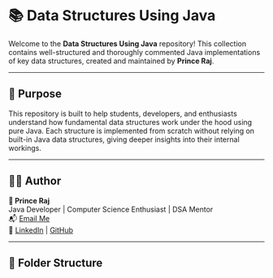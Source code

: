 # 📚 Data Structures Using Java

Welcome to the **Data Structures Using Java** repository! This collection contains well-structured and thoroughly commented Java implementations of key data structures, created and maintained by **Prince Raj**.

---

## 🧠 Purpose

This repository is built to help students, developers, and enthusiasts understand how fundamental data structures work under the hood using pure Java. Each structure is implemented from scratch without relying on built-in Java data structures, giving deeper insights into their internal workings.

---

## 🧑‍💻 Author

**👤 Prince Raj**  
Java Developer | Computer Science Enthusiast | DSA Mentor  
📬 [Email Me](princerajd7@gmail.com)  
🔗 [LinkedIn](https://www.linkedin.com/in/prince-raj-1a1801309/) | [GitHub](https://github.com/prince12raj)

---

## 📁 Folder Structure

